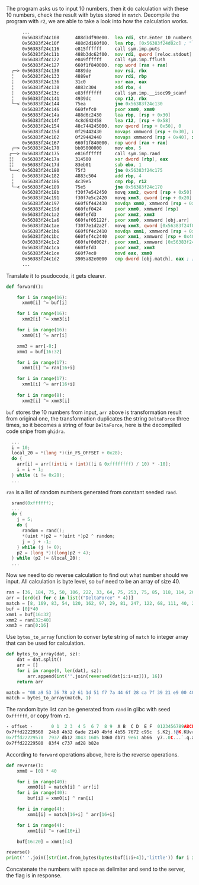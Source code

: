 The program asks us to input 10 numbers, then it do calculation with these 10 numbers, check the result with bytes stored in ``match``. Decompile the program with ``r2``, we are able to take a look into how the calculation works. 


```asm
      ...
      0x56383f24c108      488d3df90e00.  lea rdi, str.Enter_10_numbers_to_check_your_luck ; 0x56383f24d008 ; "Enter 10 numbers to check your luck"
      0x56383f24c10f      488d2d160f00.  lea rbp, [0x56383f24d02c] ; " %u"
      0x56383f24c116      e815ffffff     call sym.imp.puts
      0x56383f24c11b      488b3dc62f00.  mov rdi, qword [reloc.stdout] ; [0x56383f24f0e8:8]=0
      0x56383f24c122      e849ffffff     call sym.imp.fflush
      0x56383f24c127      660f1f840000.  nop word [rax + rax]
  ┌─> 0x56383f24c130      4889de         mov rsi, rbx
  ╎   0x56383f24c133      4889ef         mov rdi, rbp
  ╎   0x56383f24c136      31c0           xor eax, eax
  ╎   0x56383f24c138      4883c304       add rbx, 4
  ╎   0x56383f24c13c      e83fffffff     call sym.imp.__isoc99_scanf
  ╎   0x56383f24c141      4939dc         cmp r12, rbx
  └─< 0x56383f24c144      75ea           jne 0x56383f24c130
      0x56383f24c146      660fefc0       pxor xmm0, xmm0
      0x56383f24c14a      488d6c2430     lea rbp, [rsp + 0x30]
      0x56383f24c14f      4c8d642458     lea r12, [rsp + 0x58]
      0x56383f24c154      48c744245000.  mov qword [rsp + 0x50], 0
      0x56383f24c15d      0f29442430     movaps xmmword [rsp + 0x30], xmm0
      0x56383f24c162      0f29442440     movaps xmmword [rsp + 0x40], xmm0
      0x56383f24c167      660f1f840000.  nop word [rax + rax]
  ┌─> 0x56383f24c170      bb05000000     mov ebx, 5
 ┌──> 0x56383f24c175      e816ffffff     call sym.imp.rand
 ╎╎   0x56383f24c17a      314500         xor dword [rbp], eax
 ╎╎   0x56383f24c17d      83eb01         sub ebx, 1
 └──< 0x56383f24c180      75f3           jne 0x56383f24c175
  ╎   0x56383f24c182      4883c504       add rbp, 4
  ╎   0x56383f24c186      4c39e5         cmp rbp, r12
  └─< 0x56383f24c189      75e5           jne 0x56383f24c170
      0x56383f24c18b      f30f7e542450   movq xmm2, qword [rsp + 0x50]
      0x56383f24c191      f30f7e5c2420   movq xmm3, qword [rsp + 0x20]
      0x56383f24c197      660f6f442430   movdqa xmm0, xmmword [rsp + 0x30]
      0x56383f24c19d      660fef0424     pxor xmm0, xmmword [rsp]
      0x56383f24c1a2      660fefd3       pxor xmm2, xmm3
      0x56383f24c1a6      660fef05122f.  pxor xmm0, xmmword [obj.arr]
      0x56383f24c1ae      f30f7e1d2a2f.  movq xmm3, qword [0x56383f24f0e0] ; [0x56383f24f0e0:8]=0
      0x56383f24c1b6      660f6f4c2410   movdqa xmm1, xmmword [rsp + 0x10]
      0x56383f24c1bc      660fef4c2440   pxor xmm1, xmmword [rsp + 0x40]
      0x56383f24c1c2      660fef0d062f.  pxor xmm1, xmmword [0x56383f24f0d0]
      0x56383f24c1ca      660fefd3       pxor xmm2, xmm3
      0x56383f24c1ce      660f7ec0       movd eax, xmm0
      0x56383f24c1d2      3905a82e0000   cmp dword [obj.match], eax ; [0x56383f24f080:4]=0x3653a908
      ...
```

Translate it to psudocode, it gets clearer.

```python
def forward():

    for i in range(16):
      xmm0[i] ^= buf[i]

    for i in range(16):
      xmm2[i] ^= xmm3[i]

    for i in range(16):
      xmm0[i] ^= arr[i]

    xmm3 = arr[-8:]
    xmm1 = buf[16:32]

    for i in range(17):
      xmm1[i] ^= ran[16+i]

    for i in range(17):
      xmm1[i] ^= arr[16+i]
     
    for i in range(8):
      xmm2[i] ^= xmm3[i]
```

``buf`` stores the 10 numbers from input, ``arr`` above is transformation result from original one, the transformation duplicates the string ``DeltaForce`` three times, so it becomes a string of four ``DeltaForce``, here is the decompiled code snipe from ``ghidra``.

```c
  ...
  i = 10;
  local_20 = *(long *)(in_FS_OFFSET + 0x28);
  do {
    arr[i] = arr[(int)i + (int)((i & 0xffffffff) / 10) * -10];
    i = i + 1;
  } while (i != 0x28);
  ...
```

``ran`` is a list of random numbers generated from constant seeded ``rand``.

```c
  srand(0xffffff);
  ...
  do {
    j = 5;
    do {
      random = rand();
      *(uint *)p2 = *(uint *)p2 ^ random;
      j = j + -1;
    } while (j != 0);
    p2 = (long *)((long)p2 + 4);
  } while (p2 != &local_20);
  ...
```

Now we need to do reverse calculation to find out what number should we input. All calculation is byte level, so ``buf`` need to be an array of size 40.

```python
ran = [36, 184, 75, 50, 106, 222, 33, 64, 75, 253, 75, 85, 118, 114, 201, 92, 121, 55, 219, 18, 48, 67, 22, 5, 184, 96, 219, 113, 158, 97, 171, 102, 131, 244, 199, 55, 173, 40, 184, 46]
arr = [ord(c) for c in list(("DeltaForce" * 4))]
match = [8, 169, 83, 54, 120, 162, 97, 29, 81, 247, 122, 68, 111, 40, 202, 127, 57, 33, 233, 0, 64, 81, 67, 38, 190, 126, 215, 82, 253, 4, 239, 3, 49, 11, 209, 71, 226, 13, 147, 78]
buf = [0]*40
xmm1 = buf[16:32]
xmm2 = ran[32:40]
xmm3 = ran[0:16]
```

Use ``bytes_to_array`` function to conver byte string of ``match`` to integer array that can be used for calculation.

```python
def bytes_to_array(dat, sz):
    dat = dat.split()
    arr = []
    for i in range(0, len(dat), sz):
        arr.append(int(''.join(reversed(dat[i:i+sz])), 16))
    return arr

match = "08 a9 53 36 78 a2 61 1d 51 f7 7a 44 6f 28 ca 7f 39 21 e9 00 40 51 43 26 be 7e d7 52 fd 04 ef 03 31 0b d1 47 e2 0d 93 4e"
match = bytes_to_array(match, 1)
```

The random byte list can be generated from ``rand`` in glibc with seed ``0xffffff``, or copy from ``r2``.

```asm
- offset -       0 1  2 3  4 5  6 7  8 9  A B  C D  E F  0123456789ABCDEF
0x7ffd22229560  24b8 4b32 6ade 2140 4bfd 4b55 7672 c95c  $.K2j.!@K.KUvr.\
0x7ffd22229570  7937 db12 3043 1605 b860 db71 9e61 ab66  y7..0C...`.q.a.f
0x7ffd22229580  83f4 c737 ad28 b82e 
```

According to ``forward`` operations above, here is the reverse operations.

```python
def reverse():
    xmm0 = [0] * 40

    for i in range(40):
        xmm0[i] = match[i] ^ arr[i]
    for i in range(40):
        buf[i] = xmm0[i] ^ ran[i]

    for i in range(4):
        xmm1[i] = match[16+i] ^ arr[16+i]

    for i in range(4):
        xmm1[i] ^= ran[16+i]

    buf[16:20] = xmm1[:4]

reverse()
print(' '.join([str(int.from_bytes(bytes(buf[i:i+4]),'little')) for i in range(0, len(buf), 4)]))
```

Concatenate the numbers with space as delimiter and send to the server, the flag is in response.

